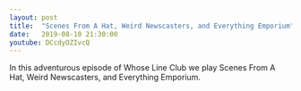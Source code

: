 ```yaml
---
layout: post
title:  "Scenes From A Hat, Weird Newscasters, and Everything Emporium"
date:   2019-08-10 21:30:00
youtube: DCcdyOZIvcQ
---
```


In this adventurous episode of Whose Line Club we play Scenes From A Hat, Weird Newscasters, and Everything Emporium.